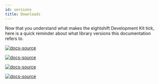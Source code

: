 ```yaml
---
id: versions
title: Downloads
---
```


Now that you understand what makes the eightshift Development Kit tick, here is a quick reminder about what library versions this documentation refers to.

[![docs-source](https://img.shields.io/badge/version--12.0.0-eightshift--boilerplate-red?style=for-the-badge&logo=)](https://github.com/infinum/eightshift-boilerplate)

[![docs-source](https://img.shields.io/badge/version--5.0.0-eightshift--boilerplate--plugin-important?style=for-the-badge&logo=)](https://github.com/infinum/eightshift-boilerplate)

[![docs-source](https://img.shields.io/badge/version--8.0.0-eightshift--libs-blue?style=for-the-badge&logo=)](https://github.com/infinum/eightshift-libs)

[![docs-source](https://img.shields.io/badge/version--12.0.0-eightshift--frontend--libs-yellow?style=for-the-badge&logo=)](https://github.com/infinum/eightshift-frontend-libs)
